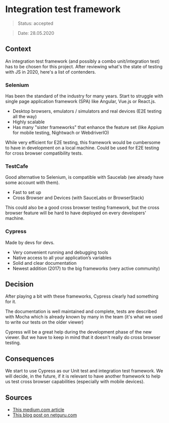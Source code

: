 # Integration test framework

> Status: accepted

> Date: 28.05.2020

## Context

An integration test framework (and possibly a combo unit/integration test) has to be chosen for this project.
After reviewing what's the state of testing with JS in 2020, here's a list of contenders.

### Selenium

Has been the standard of the industry for many years. Start to struggle with single page application framework (SPA) like Angular, Vue.js or React.js.

- Desktop browsers, emulators / simulators and real devices (E2E testing all the way)
- Highly scalable
- Has many "sister frameworks" that enhance the feature set (like Appium for mobile testing, Nightwach or WebdriverIO)

While very efficient for E2E testing, this framework would be cumbersome to have in development on a local machine.
Could be used for E2E testing for cross browser compatibility tests.

### TestCafe

Good alternative to Selenium, is compatible with Saucelab (we already have some account with them).

- Fast to set up
- Cross Browser and Devices (with SauceLabs or BrowserStack)

This could also be a good cross browser testing framework, but the cross browser feature will be hard to have deployed on every developers' machine.

### Cypress

Made by devs for devs.

- Very convenient running and debugging tools
- Native access to all your application’s variables
- Solid and clear documentation
- Newest addition (2017) to the big frameworks (very active community)

## Decision

After playing a bit with these frameworks, Cypress clearly had something for it.

The documentation is well maintained and complete, tests are described with Mocha which is already known by many in the team (it's what we used to write our tests on the older viewer)

Cypress will be a great help during the development phase of the new viewer.
But we have to keep in mind that it doesn't really do cross browser testing.

## Consequences

We start to use Cypress as our Unit test and integration test framework.
We will decide, in the future, if it is relevant to have another framework to help us test cross browser capabilities (especially with mobile devices).

## Sources

- [This medium.com article](https://medium.com/welldone-software/an-overview-of-javascript-testing-7ce7298b9870)
- [This blog post on netguru.com](https://www.netguru.com/codestories/which-javascript-ui-testing-framework-to-use-in-2020)
